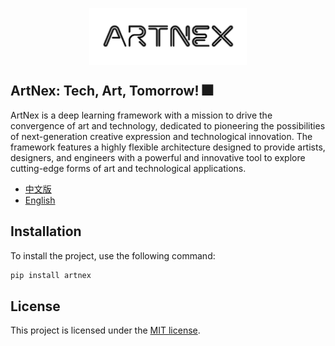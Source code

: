 <p align="center">
  <img src="ArtNex.png" alt="ArtNex" style="display:block; margin:auto; width: 50%; height: auto;;" />
</p>

## ArtNex: Tech, Art, Tomorrow! 🎆

ArtNex is a deep learning framework with a mission to drive the convergence of art and technology, dedicated to pioneering the possibilities of next-generation creative expression and technological innovation. The framework features a highly flexible architecture designed to provide artists, designers, and engineers with a powerful and innovative tool to explore cutting-edge forms of art and technological applications.

- [中文版](./README_CN.md)
- [English](./README.md)

## Installation

To install the project, use the following command:

```python
pip install artnex
```

## License

This project is licensed under the [MIT license](./LICENSE).
